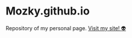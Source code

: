 # Mozky.github.io
Repository of my personal page.
[Visit my site! :alien:](http://mozky.github.io/)

